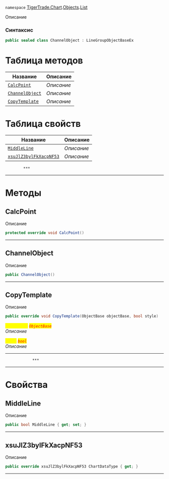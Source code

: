 
`namespace` [TigerTrade.Chart](../../../TigerTrade.Chart.md).[Objects](../../../TigerTrade.Chart/Objects.md).[List](../../../TigerTrade.Chart/Objects/List.md)


Описание

### Синтаксис
```csharp
public sealed class ChannelObject : LineGroupObjectBaseEx
```


# Таблица методов
| Название | Описание |
| --- | --- |
| [`CalcPoint`](./ChannelObject.cs/Методы/CalcPoint.md) | *Описание* |
| [`ChannelObject`](./ChannelObject.cs/Методы/ChannelObject.md) | *Описание* |
| [`CopyTemplate`](./ChannelObject.cs/Методы/CopyTemplate.md) | *Описание* |

# Таблица свойств
| Название | Описание |
| --- | --- |
| [`MiddleLine`](./ChannelObject.cs/Свойства/MiddleLine.md) | *Описание* |
| [`xsuJlZ3bylFkXacpNF53`](./ChannelObject.cs/Свойства/xsuJlZ3bylFkXacpNF53.md) | *Описание* |




            ***
  ***
  # Методы

## CalcPoint
Описание

```csharp
protected override void CalcPoint()
```

***                

## ChannelObject
Описание

```csharp
public ChannelObject()
```

***                

## CopyTemplate
Описание

```csharp
public override void CopyTemplate(ObjectBase objectBase, bool style)
```

<mark style="color:yellow;">`objectBase`</mark> <mark style="color:red;">*`ObjectBase`*</mark>  
 *Описание*  

<mark style="color:yellow;">`style`</mark> <mark style="color:red;">*`bool`*</mark>  
 *Описание*  


***                
                ***
  ***
  # Свойства

## MiddleLine
Описание

```csharp
public bool MiddleLine { get; set; }
```
***

## xsuJlZ3bylFkXacpNF53
Описание

```csharp
public override xsuJlZ3bylFkXacpNF53 ChartDataType { get; }
```
***

